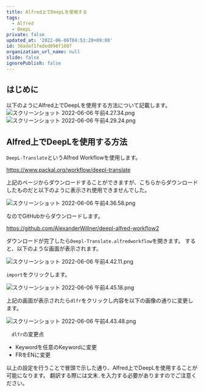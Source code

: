 ```yaml
---
title: Alfred上でDeepLを使用する
tags:
  - Alfred
  - DeepL
private: false
updated_at: '2022-06-06T04:53:28+09:00'
id: 36adaf1feded096f108f
organization_url_name: null
slide: false
ignorePublish: false
---
```

## はじめに
以下のようにAlfred上でDeepLを使用する方法について記載します。
![スクリーンショット 2022-06-06 午前4.27.34.png](https://qiita-image-store.s3.ap-northeast-1.amazonaws.com/0/2342443/edf0b616-334a-de50-4586-b8da516536c4.png)
![スクリーンショット 2022-06-06 午前4.29.24.png](https://qiita-image-store.s3.ap-northeast-1.amazonaws.com/0/2342443/26d28052-97ca-612d-76f1-c335076b8e8d.png)

## Alfred上でDeepLを使用する方法
`DeepL-Translate`というAlfred Workflowを使用します。

https://www.packal.org/workflow/deepl-translate

上記のページからダウンロードすることができますが、こちらからダウンロードしたものだと以下のように表示され使用できませんでした。


![スクリーンショット 2022-06-06 午前4.36.58.png](https://qiita-image-store.s3.ap-northeast-1.amazonaws.com/0/2342443/c8f9ed86-9265-6f56-0463-fd6ffcd30e50.png)

なのでGitHubからダウンロードします。

https://github.com/AlexanderWillner/deepl-alfred-workflow2

ダウンロードが完了したら`Deepl-Translate.alfredworkflow`を開きます。
すると、以下のような画面が表示されます。

![スクリーンショット 2022-06-06 午前4.42.11.png](https://qiita-image-store.s3.ap-northeast-1.amazonaws.com/0/2342443/1277b098-a6e3-1eec-41f0-9f7ae464f2d4.png)

`import`をクリックします。

![スクリーンショット 2022-06-06 午前4.45.18.png](https://qiita-image-store.s3.ap-northeast-1.amazonaws.com/0/2342443/5d6d381e-f337-8d52-ff30-789043c6c861.png)

上記の画面が表示されたら`dlfr`をクリックし内容を以下の画像の通りに変更します。

![スクリーンショット 2022-06-06 午前4.43.48.png](https://qiita-image-store.s3.ap-northeast-1.amazonaws.com/0/2342443/b665876c-8469-b0c0-8f0e-9af8cbcc42c8.png)

　`dlfr`の変更点
* Keywordを任意のKeywordに変更
* FRをENに変更

以上の設定を行うことで冒頭で示した通り、Alfred上でDeepLを使用することが可能になります。
翻訳する際には文末`.`を入力する必要がありますのでご注意ください。


